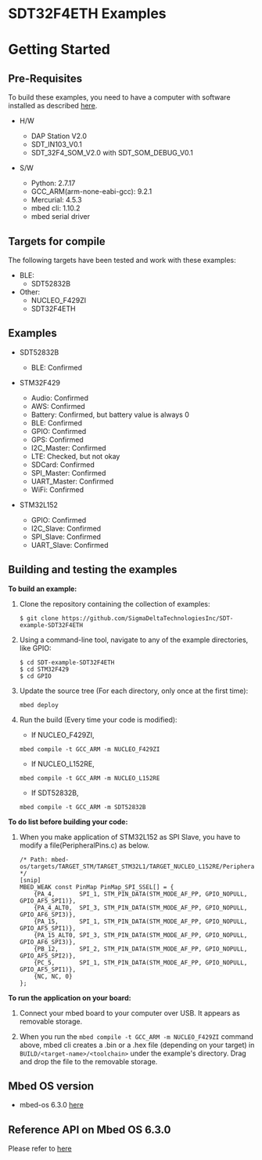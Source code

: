# SDT32F4ETH Examples
Getting Started
===============


Pre-Requisites
--------------

To build these examples, you need to have a computer with software installed as described [here](https://os.mbed.com/docs/latest/tools/index.html).

* H/W 
	* DAP Station V2.0
	* SDT_IN103_V0.1
	* SDT_32F4_SOM_V2.0 with SDT_SOM_DEBUG_V0.1

* S/W
	* Python: 2.7.17
	* GCC_ARM(arm-none-eabi-gcc): 9.2.1
	* Mercurial: 4.5.3
	* mbed cli: 1.10.2
	* mbed serial driver


Targets for compile
--------------------

The following targets have been tested and work with these examples:

* BLE:
	* SDT52832B
* Other:
	* NUCLEO_F429ZI
	* SDT32F4ETH


Examples
--------
* SDT52832B
	* BLE: 			Confirmed

* STM32F429
	* Audio:		Confirmed
	* AWS: 			Confirmed
	* Battery: 		Confirmed, but battery value is always 0
	* BLE: 			Confirmed
	* GPIO: 		Confirmed
	* GPS: 			Confirmed
	* I2C_Master: 	Confirmed
	* LTE: 			Checked, but not okay
	* SDCard:		Confirmed
	* SPI_Master: 	Confirmed
	* UART_Master: 	Confirmed
	* WiFi: 		Confirmed

* STM32L152
	* GPIO:			Confirmed
	* I2C_Slave: 	Confirmed
	* SPI_Slave: 	Confirmed
	* UART_Slave: 	Confirmed


Building and testing the examples
---------------------------------

__To build an example:__

1. Clone the repository containing the collection of examples:

	```
	$ git clone https://github.com/SigmaDeltaTechnologiesInc/SDT-example-SDT32F4ETH
	```

1. Using a command-line tool, navigate to any of the example directories, like GPIO:

	```
	$ cd SDT-example-SDT32F4ETH
	$ cd STM32F429
	$ cd GPIO
	```

1. Update the source tree (For each directory, only once at the first time):

	```
	mbed deploy
	```

1. Run the build (Every time your code is modified):
	- If NUCLEO_F429ZI,
	```
    mbed compile -t GCC_ARM -m NUCLEO_F429ZI
    ```
	- If NUCLEO_L152RE,
	```
    mbed compile -t GCC_ARM -m NUCLEO_L152RE
    ```
	- If SDT52832B,
	```
    mbed compile -t GCC_ARM -m SDT52832B
    ```

__To do list before building your code:__

1. When you make application of STM32L152 as SPI Slave, you have to modify a file(PeripheralPins.c) as below.
	```
	/* Path: mbed-os/targets/TARGET_STM/TARGET_STM32L1/TARGET_NUCLEO_L152RE/PeripheralPins.c */
	[snip]
	MBED_WEAK const PinMap PinMap_SPI_SSEL[] = {
        {PA_4,       SPI_1, STM_PIN_DATA(STM_MODE_AF_PP, GPIO_NOPULL, GPIO_AF5_SPI1)},
        {PA_4_ALT0,  SPI_3, STM_PIN_DATA(STM_MODE_AF_PP, GPIO_NOPULL, GPIO_AF6_SPI3)},
        {PA_15,      SPI_1, STM_PIN_DATA(STM_MODE_AF_PP, GPIO_NOPULL, GPIO_AF5_SPI1)},
        {PA_15_ALT0, SPI_3, STM_PIN_DATA(STM_MODE_AF_PP, GPIO_NOPULL, GPIO_AF6_SPI3)},
        {PB_12,      SPI_2, STM_PIN_DATA(STM_MODE_AF_PP, GPIO_NOPULL, GPIO_AF5_SPI2)},
        {PC_5,       SPI_1, STM_PIN_DATA(STM_MODE_AF_PP, GPIO_NOPULL, GPIO_AF5_SPI1)},
        {NC, NC, 0}
    };
	```

__To run the application on your board:__

1. Connect your mbed board to your computer over USB. It appears as removable storage.

1. When you run the `mbed compile -t GCC_ARM -m NUCLEO_F429ZI` command above, mbed cli creates a .bin or a .hex file (depending on your target) in ```BUILD/<target-name>/<toolchain>``` under the example's directory. Drag and drop the file to the removable storage.


Mbed OS version
---------------

* mbed-os 6.3.0 [here](https://github.com/ARMmbed/mbed-os/#0db72d0cf26539016efbe38f80d6f2cb7a3d4414)


Reference API on Mbed OS 6.3.0
-------------------------------

Please refer to [here](https://os.mbed.com/docs/mbed-os/v6.3/apis/index.html)
